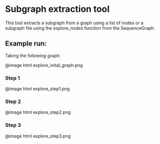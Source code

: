 # Subgraph extraction tool

This tool extracts a subgraph from a graph using a list of nodes or a subgraph file using the explore_nodes function from the SequenceGraph.

## Example run:

Taking the following graph:

@image html explore_inital_graph.png

### Step 1

@image html explore_step1.png

### Step 2

@image html explore_step2.png

### Step 3

@image html explore_step3.png
